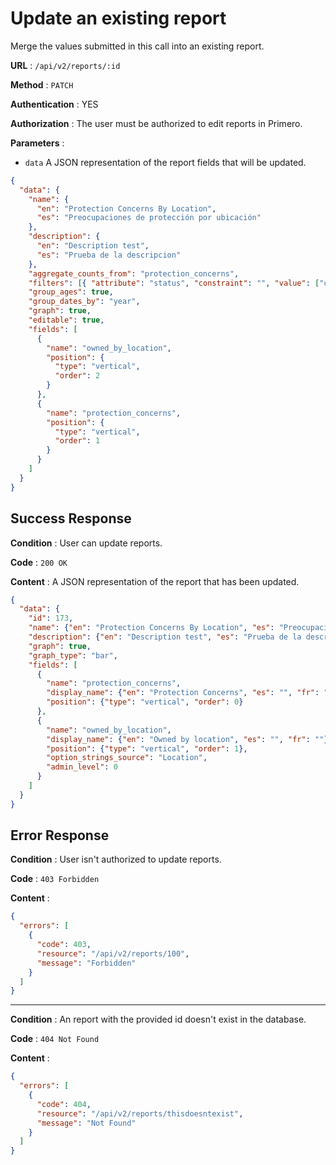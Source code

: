# Update an existing report

Merge the values submitted in this call into an existing report.

**URL** : `/api/v2/reports/:id`

**Method** : `PATCH`

**Authentication** : YES

**Authorization** : The user must be authorized to edit reports in Primero.

**Parameters** :

* `data` A JSON representation of the report fields that will be updated.

```json
{
  "data": {
    "name": {
      "en": "Protection Concerns By Location",
      "es": "Preocupaciones de protección por ubicación"
    },
    "description": {
      "en": "Description test",
      "es": "Prueba de la descripcion"
    },
    "aggregate_counts_from": "protection_concerns",
    "filters": [{ "attribute": "status", "constraint": "", "value": ["open"] }],
    "group_ages": true,
    "group_dates_by": "year",
    "graph": true,
    "editable": true,
    "fields": [
      {
        "name": "owned_by_location",
        "position": {
          "type": "vertical",
          "order": 2
        }
      },
      {
        "name": "protection_concerns",
        "position": {
          "type": "vertical",
          "order": 1
        }
      }
    ]
  }
}
```

## Success Response

**Condition** : User can update reports.

**Code** : `200 OK`

**Content** : A JSON representation of the report that has been updated.

```json
{
  "data": {
    "id": 173,
    "name": {"en": "Protection Concerns By Location", "es": "Preocupaciones de protección por ubicación", "fr": ""},
    "description": {"en": "Description test", "es": "Prueba de la descripcion", "fr": ""},
    "graph": true,
    "graph_type": "bar",
    "fields": [
      {
        "name": "protection_concerns",
        "display_name": {"en": "Protection Concerns", "es": "", "fr": ""},
        "position": {"type": "vertical", "order": 0}
      },
      {
        "name": "owned_by_location",
        "display_name": {"en": "Owned by location", "es": "", "fr": ""},
        "position": {"type": "vertical", "order": 1},
        "option_strings_source": "Location",
        "admin_level": 0
      }
    ]
  }
}
```

## Error Response

**Condition** : User isn't authorized to update reports.

**Code** : `403 Forbidden`

**Content** :

```json
{
  "errors": [
    {
      "code": 403,
      "resource": "/api/v2/reports/100",
      "message": "Forbidden"
    }
  ]
}
```

---

**Condition** : An report with the provided id doesn't exist in the database.

**Code** : `404 Not Found`

**Content** :

```json
{
  "errors": [
    {
      "code": 404,
      "resource": "/api/v2/reports/thisdoesntexist",
      "message": "Not Found"
    }
  ]
}
```
